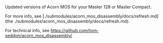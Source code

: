Updated versions of Acorn MOS for your Master 128 or Master Compact.

For more info, see
[./submodules/acorn_mos_disassembly/docs/refresh.md](the
./submodules/acorn_mos_disassembly/docs/refresh.md).

For technical info, see
https://github.com/tom-seddon/acorn_mos_disassembly/
